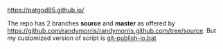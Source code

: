 <https://patgod85.github.io/>

The repo has 2 branches **source** and **master** as offered by <https://github.com/randymorris/randymorris.github.com/tree/source>. But my customized version of script is [git-publish-io.bat](git-publish-io.bat)
